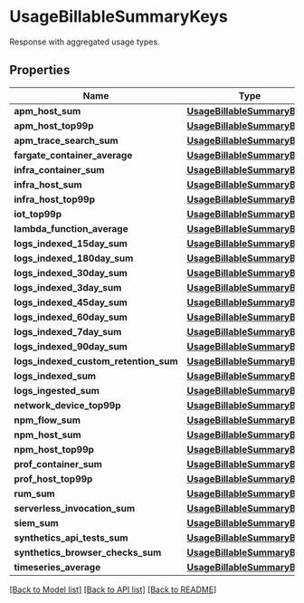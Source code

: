 # UsageBillableSummaryKeys

Response with aggregated usage types.

## Properties
Name | Type | Description | Notes
------------ | ------------- | ------------- | -------------
**apm_host_sum** | [**UsageBillableSummaryBody**](UsageBillableSummaryBody.md) |  | [optional] 
**apm_host_top99p** | [**UsageBillableSummaryBody**](UsageBillableSummaryBody.md) |  | [optional] 
**apm_trace_search_sum** | [**UsageBillableSummaryBody**](UsageBillableSummaryBody.md) |  | [optional] 
**fargate_container_average** | [**UsageBillableSummaryBody**](UsageBillableSummaryBody.md) |  | [optional] 
**infra_container_sum** | [**UsageBillableSummaryBody**](UsageBillableSummaryBody.md) |  | [optional] 
**infra_host_sum** | [**UsageBillableSummaryBody**](UsageBillableSummaryBody.md) |  | [optional] 
**infra_host_top99p** | [**UsageBillableSummaryBody**](UsageBillableSummaryBody.md) |  | [optional] 
**iot_top99p** | [**UsageBillableSummaryBody**](UsageBillableSummaryBody.md) |  | [optional] 
**lambda_function_average** | [**UsageBillableSummaryBody**](UsageBillableSummaryBody.md) |  | [optional] 
**logs_indexed_15day_sum** | [**UsageBillableSummaryBody**](UsageBillableSummaryBody.md) |  | [optional] 
**logs_indexed_180day_sum** | [**UsageBillableSummaryBody**](UsageBillableSummaryBody.md) |  | [optional] 
**logs_indexed_30day_sum** | [**UsageBillableSummaryBody**](UsageBillableSummaryBody.md) |  | [optional] 
**logs_indexed_3day_sum** | [**UsageBillableSummaryBody**](UsageBillableSummaryBody.md) |  | [optional] 
**logs_indexed_45day_sum** | [**UsageBillableSummaryBody**](UsageBillableSummaryBody.md) |  | [optional] 
**logs_indexed_60day_sum** | [**UsageBillableSummaryBody**](UsageBillableSummaryBody.md) |  | [optional] 
**logs_indexed_7day_sum** | [**UsageBillableSummaryBody**](UsageBillableSummaryBody.md) |  | [optional] 
**logs_indexed_90day_sum** | [**UsageBillableSummaryBody**](UsageBillableSummaryBody.md) |  | [optional] 
**logs_indexed_custom_retention_sum** | [**UsageBillableSummaryBody**](UsageBillableSummaryBody.md) |  | [optional] 
**logs_indexed_sum** | [**UsageBillableSummaryBody**](UsageBillableSummaryBody.md) |  | [optional] 
**logs_ingested_sum** | [**UsageBillableSummaryBody**](UsageBillableSummaryBody.md) |  | [optional] 
**network_device_top99p** | [**UsageBillableSummaryBody**](UsageBillableSummaryBody.md) |  | [optional] 
**npm_flow_sum** | [**UsageBillableSummaryBody**](UsageBillableSummaryBody.md) |  | [optional] 
**npm_host_sum** | [**UsageBillableSummaryBody**](UsageBillableSummaryBody.md) |  | [optional] 
**npm_host_top99p** | [**UsageBillableSummaryBody**](UsageBillableSummaryBody.md) |  | [optional] 
**prof_container_sum** | [**UsageBillableSummaryBody**](UsageBillableSummaryBody.md) |  | [optional] 
**prof_host_top99p** | [**UsageBillableSummaryBody**](UsageBillableSummaryBody.md) |  | [optional] 
**rum_sum** | [**UsageBillableSummaryBody**](UsageBillableSummaryBody.md) |  | [optional] 
**serverless_invocation_sum** | [**UsageBillableSummaryBody**](UsageBillableSummaryBody.md) |  | [optional] 
**siem_sum** | [**UsageBillableSummaryBody**](UsageBillableSummaryBody.md) |  | [optional] 
**synthetics_api_tests_sum** | [**UsageBillableSummaryBody**](UsageBillableSummaryBody.md) |  | [optional] 
**synthetics_browser_checks_sum** | [**UsageBillableSummaryBody**](UsageBillableSummaryBody.md) |  | [optional] 
**timeseries_average** | [**UsageBillableSummaryBody**](UsageBillableSummaryBody.md) |  | [optional] 

[[Back to Model list]](README.md#documentation-for-models) [[Back to API list]](README.md#documentation-for-api-endpoints) [[Back to README]](README.md)


